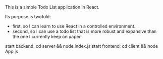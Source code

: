 This is a simple Todo List application in React.

Its purpose is twofold: 
* first, so I can learn to use React in a controlled environment.
* second, so I can use a todo list that is more robust and expansive than the one I currently keep on paper. 

start backend: cd server && node index.js
start frontend: cd client && node App.js